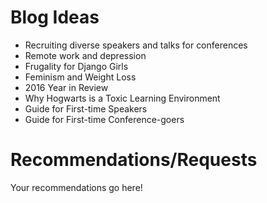 # Blog Ideas

- Recruiting diverse speakers and talks for conferences 
- Remote work and depression 
- Frugality for Django Girls 
- Feminism and Weight Loss 
- 2016 Year in Review 
- Why Hogwarts is a Toxic Learning Environment 
- Guide for First-time Speakers 
- Guide for First-time Conference-goers 

# Recommendations/Requests 
Your recommendations go here! 
